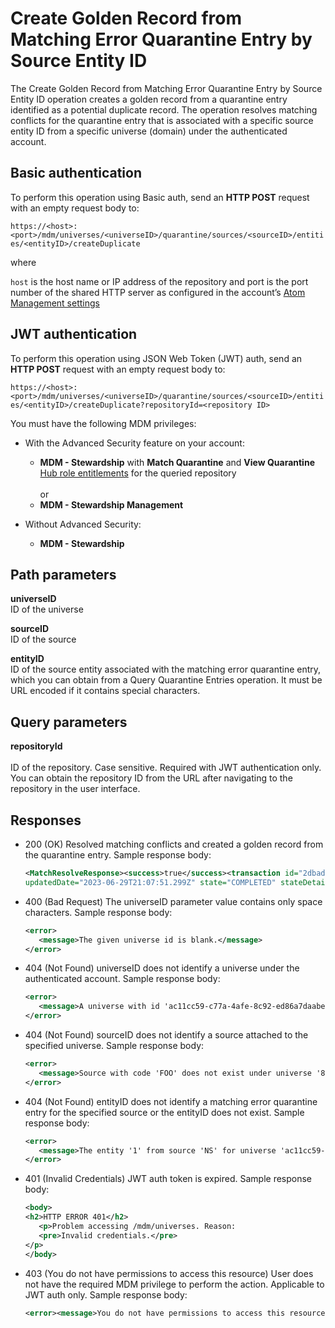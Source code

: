 # Create Golden Record from Matching Error Quarantine Entry by Source Entity ID 

<head>
  <meta name="guidename" content="DataHub"/>
  <meta name="context" content="GUID-a69bd032-0d07-425d-9f27-0396c3e80dbc"/>
</head>


The Create Golden Record from Matching Error Quarantine Entry by Source Entity ID operation creates a golden record from a quarantine entry identified as a potential duplicate record. The operation resolves matching conflicts for the quarantine entry that is associated with a specific source entity ID from a specific universe (domain) under the authenticated account.

## Basic authentication

To perform this operation using Basic auth, send an **HTTP POST** request with an empty request body to:

`https://<host>:<port>/mdm/universes/<universeID>/quarantine/sources/<sourceID>/entities/<entityID>/createDuplicate`

where

`host` is the host name or IP address of the repository and port is the port number of the shared HTTP server as configured in the account’s [Atom Management settings](/docs/Atomsphere/Integration/Integration%20management/c-atm-Atom_Management_b38a3a90-d7f6-4df0-8c00-e75a178dfdfa.md)

## JWT authentication

To perform this operation using JSON Web Token (JWT) auth, send an **HTTP POST** request with an empty request body to:

`https://<host>:<port>/mdm/universes/<universeID>/quarantine/sources/<sourceID>/entities/<entityID>/createDuplicate?repositoryId=<repository ID>`

You must have the following MDM privileges:

- With the Advanced Security feature on your account:
  - **MDM - Stewardship** with **Match Quarantine** and **View Quarantine** [Hub role entitlements](/docs/Atomsphere/Master%20Data%20Hub/Getting%20started/t-hub-Creating_Hub_Role_Entitlements_06d21275-b0c6-4854-abef-5782326aa85b.md) for the queried repository <br></br>or
  - **MDM - Stewardship Management**

- Without Advanced Security: 
   - **MDM - Stewardship** 


## Path parameters 

**universeID**  
ID of the universe

**sourceID**  
ID of the source

**entityID**  
ID of the source entity associated with the matching error quarantine entry, which you can obtain from a Query Quarantine Entries operation. It must be URL encoded if it contains special characters.

## Query parameters

**repositoryId** <br></br>
ID of the repository. Case sensitive. Required with JWT authentication only. You can obtain the repository ID from the URL after navigating to the repository in the user interface.

## Responses 
-   200 \(OK\) Resolved matching conflicts and created a golden record from the quarantine entry. Sample response body:

    ``` xml
    <MatchResolveResponse><success>true</success><transaction id="2dbadd8-d226-4c4d-abe3-1dae8636e77a" 
    updatedDate="2023-06-29T21:07:51.299Z" state="COMPLETED" stateDetail="CREATED"/></MatchResolveResponse>
    
    ```

-   400 \(Bad Request\) The universeID parameter value contains only space characters. Sample response body:

    ``` xml
    <error>
       <message>The given universe id is blank.</message>
    </error>
    
    ```

-   404 \(Not Found\) universeID does not identify a universe under the authenticated account. Sample response body:

    ```xml
    <error>
       <message>A universe with id 'ac11cc59-c77a-4afe-8c92-ed86a7daabec' does not exist.</message>
    </error>
    
    ```

-   404 \(Not Found\) sourceID does not identify a source attached to the specified universe. Sample response body:

    ``` xml
    <error>
       <message>Source with code 'FOO' does not exist under universe '851a6a64-6a88-4916-a5b7-d6a974d54318'.</message>
    </error>
    
    ```

-   404 \(Not Found\) entityID does not identify a matching error quarantine entry for the specified source or the entityID does not exist. Sample response body:

    ``` xml
    <error>
       <message>The entity '1' from source 'NS' for universe 'ac11cc59-c77a-4afe-8c92-ed86a7daabec' is not quarantined.</message>
    </error>
    
    ```

- 401 (Invalid Credentials) JWT auth token is expired. Sample response body:
   ```xml
   <body>
   <h2>HTTP ERROR 401</h2>
      <p>Problem accessing /mdm/universes. Reason:
      <pre>Invalid credentials.</pre>
   </p>
   </body>
   ```

- 403 (You do not have permissions to access this resource) User does not have the required MDM privilege to perform the action. Applicable to JWT auth only. Sample response body:

   ```xml
   <error><message>You do not have permissions to access this resource.</message></error>
   ```